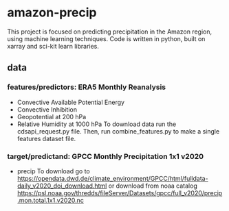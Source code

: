 # amazon-precip
This project is focused on predicting precipitation in the Amazon region, using machine learning techniques. Code is written in python, built on xarray and sci-kit learn libraries.
## data
### features/predictors: ERA5 Monthly Reanalysis
- Convective Available Potential Energy
- Convective Inhibition
- Geopotential at 200 hPa
- Relative Humidity at 1000 hPa
To download data run the cdsapi_request.py file. Then, run combine_features.py to make a single features dataset file.
### target/predictand: GPCC Monthly Precipitation 1x1 v2020
- precip
To download go to https://opendata.dwd.de/climate_environment/GPCC/html/fulldata-daily_v2020_doi_download.html or download from noaa catalog https://psl.noaa.gov/thredds/fileServer/Datasets/gpcc/full_v2020/precip.mon.total.1x1.v2020.nc